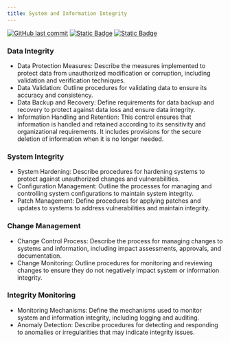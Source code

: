 ```yaml
---
title: System and Information Integrity
---
```

[![GitHub last commit][commitbadge]][commits]
[![Static Badge](https://img.shields.io/badge/Revision_History-gray?logo=searxng&logoColor=ffffff)][commits]
[![Static Badge](https://img.shields.io/badge/Approved-darkgreen?logo=ticktick&logoColor=ffffff)][commits]

<!--bodytext-->
### Data Integrity

* Data Protection Measures: Describe the measures implemented to protect data from unauthorized modification or corruption, including validation and verification techniques.
* Data Validation: Outline procedures for validating data to ensure its accuracy and consistency.
* Data Backup and Recovery: Define requirements for data backup and recovery to protect against data loss and ensure data integrity.
* Information Handling and Retention: This control ensures that information is handled and retained according to its sensitivity and organizational requirements. It includes provisions for the secure deletion of information when it is no longer needed.
  
### System Integrity

* System Hardening: Describe procedures for hardening systems to protect against unauthorized changes and vulnerabilities.
* Configuration Management: Outline the processes for managing and controlling system configurations to maintain system integrity.
* Patch Management: Define procedures for applying patches and updates to systems to address vulnerabilities and maintain integrity.
  
### Change Management

* Change Control Process: Describe the process for managing changes to systems and information, including impact assessments, approvals, and documentation.
* Change Monitoring: Outline procedures for monitoring and reviewing changes to ensure they do not negatively impact system or information integrity.
  
### Integrity Monitoring

* Monitoring Mechanisms: Define the mechanisms used to monitor system and information integrity, including logging and auditing.
* Anomaly Detection: Describe procedures for detecting and responding to anomalies or irregularities that may indicate integrity issues.

<!--ref links -->
[commitbadge]: https://img.shields.io/github/last-commit/jluufigma/grc-docs?path=gov%2Fsi.md&logo=figma&logoColor=white&label=last%20updated&color=darkgreen
[commits]: https://github.com/jluufigma/grc-docs/commits/main/gov/si.md